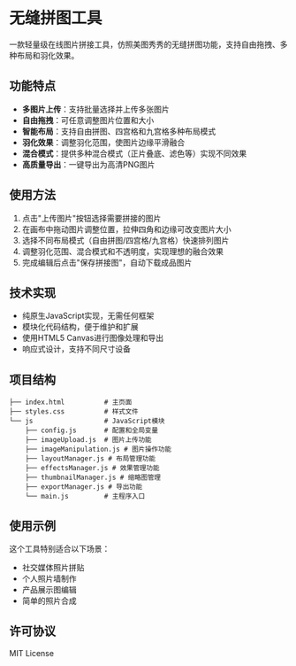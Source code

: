 # 无缝拼图工具
一款轻量级在线图片拼接工具，仿照美图秀秀的无缝拼图功能，支持自由拖拽、多种布局和羽化效果。

## 功能特点

- **多图片上传**：支持批量选择并上传多张图片
- **自由拖拽**：可任意调整图片位置和大小
- **智能布局**：支持自由拼图、四宫格和九宫格多种布局模式
- **羽化效果**：调整羽化范围，使图片边缘平滑融合
- **混合模式**：提供多种混合模式（正片叠底、滤色等）实现不同效果
- **高质量导出**：一键导出为高清PNG图片

## 使用方法

1. 点击"上传图片"按钮选择需要拼接的图片
2. 在画布中拖动图片调整位置，拉伸四角和边缘可改变图片大小
3. 选择不同布局模式（自由拼图/四宫格/九宫格）快速排列图片
4. 调整羽化范围、混合模式和不透明度，实现理想的融合效果
5. 完成编辑后点击"保存拼接图"，自动下载成品图片

## 技术实现

- 纯原生JavaScript实现，无需任何框架
- 模块化代码结构，便于维护和扩展
- 使用HTML5 Canvas进行图像处理和导出
- 响应式设计，支持不同尺寸设备

## 项目结构

```
├── index.html          # 主页面
├── styles.css          # 样式文件
└── js                  # JavaScript模块
    ├── config.js       # 配置和全局变量
    ├── imageUpload.js  # 图片上传功能
    ├── imageManipulation.js # 图片操作功能
    ├── layoutManager.js # 布局管理功能
    ├── effectsManager.js # 效果管理功能
    ├── thumbnailManager.js # 缩略图管理
    ├── exportManager.js # 导出功能
    └── main.js         # 主程序入口
```

## 使用示例

这个工具特别适合以下场景：
- 社交媒体照片拼贴
- 个人照片墙制作
- 产品展示图编辑
- 简单的照片合成

## 许可协议

MIT License
